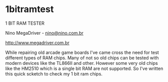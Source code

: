 # 1bitramtest

1 BIT RAM TESTER

Nino MegaDriver - nino@nino.com.br

http://www.megadriver.com.br



While repairing old arcade game boards I've came cross the need for test different types of RAM chips. Many of not so old chips can be tested with modern devices like the TL866II and other. However some very old chips like the HM2510 which is a single bit RAM are not supported. So I've written this quick scketch to check my 1 bit ram chips.

